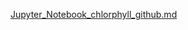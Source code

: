 
[Jupyter_Notebook_chlorphyll_github.md](https://github.com/jessiewynne/Chlorophyll-Fluorometer-/files/12110137/Jupyter_Notebook_chlorphyll_github.md)
